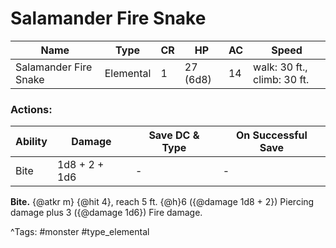 # Salamander Fire Snake

| Name | Type | CR | HP | AC | Speed |
|------|------|----|----|----|-------|
| Salamander Fire Snake | Elemental | 1 | 27 (6d8) | 14 | walk: 30 ft., climb: 30 ft. |

### Actions:

| Ability | Damage | Save DC & Type | On Successful Save |
|---------|--------|----------------|--------------------|
| Bite | 1d8 + 2 + 1d6 | - | - |


**Bite.** {@atkr m} {@hit 4}, reach 5 ft. {@h}6 ({@damage 1d8 + 2}) Piercing damage plus 3 ({@damage 1d6}) Fire damage.

^Tags: #monster #type_elemental
